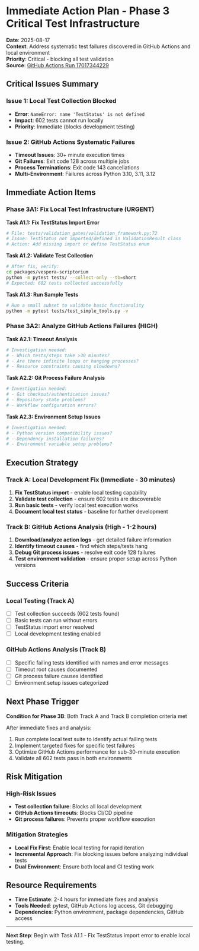 # Immediate Action Plan - Phase 3 Critical Test Infrastructure

**Date**: 2025-08-17  
**Context**: Address systematic test failures discovered in GitHub Actions and local environment  
**Priority**: Critical - blocking all test validation  
**Source**: [GitHub Actions Run 17017344229](https://github.com/EchoingVesper/vespera-atelier/actions/runs/17017344229?pr=15)

## Critical Issues Summary

### Issue 1: Local Test Collection Blocked
- **Error**: `NameError: name 'TestStatus' is not defined`
- **Impact**: 602 tests cannot run locally
- **Priority**: Immediate (blocks development testing)

### Issue 2: GitHub Actions Systematic Failures  
- **Timeout Issues**: 30+ minute execution times
- **Git Failures**: Exit code 128 across multiple jobs
- **Process Terminations**: Exit code 143 cancellations
- **Multi-Environment**: Failures across Python 3.10, 3.11, 3.12

## Immediate Action Items

### Phase 3A1: Fix Local Test Infrastructure (URGENT)

**Task A1.1: Fix TestStatus Import Error**
```bash
# File: tests/validation_gates/validation_framework.py:72
# Issue: TestStatus not imported/defined in ValidationResult class
# Action: Add missing import or define TestStatus enum
```

**Task A1.2: Validate Test Collection**
```bash
# After fix, verify:
cd packages/vespera-scriptorium
python -m pytest tests/ --collect-only --tb=short
# Expected: 602 tests collected successfully
```

**Task A1.3: Run Sample Tests**
```bash
# Run a small subset to validate basic functionality
python -m pytest tests/test_simple_tools.py -v
```

### Phase 3A2: Analyze GitHub Actions Failures (HIGH)

**Task A2.1: Timeout Analysis**
```yaml
# Investigation needed:
# - Which tests/steps take >30 minutes?
# - Are there infinite loops or hanging processes?
# - Resource constraints causing slowdowns?
```

**Task A2.2: Git Process Failure Analysis**
```yaml
# Investigation needed:
# - Git checkout/authentication issues?
# - Repository state problems?
# - Workflow configuration errors?
```

**Task A2.3: Environment Setup Issues**
```yaml
# Investigation needed:
# - Python version compatibility issues?
# - Dependency installation failures?
# - Environment variable setup problems?
```

## Execution Strategy

### Track A: Local Development Fix (Immediate - 30 minutes)
1. **Fix TestStatus import** - enable local testing capability
2. **Validate test collection** - ensure 602 tests are discoverable  
3. **Run basic tests** - verify local test execution works
4. **Document local test status** - baseline for further development

### Track B: GitHub Actions Analysis (High - 1-2 hours)
1. **Download/analyze action logs** - get detailed failure information
2. **Identify timeout causes** - find which steps/tests hang
3. **Debug Git process issues** - resolve exit code 128 failures
4. **Test environment validation** - ensure proper setup across Python versions

## Success Criteria

### Local Testing (Track A) 
- [ ] Test collection succeeds (602 tests found)
- [ ] Basic tests can run without errors
- [ ] TestStatus import error resolved
- [ ] Local development testing enabled

### GitHub Actions Analysis (Track B)
- [ ] Specific failing tests identified with names and error messages
- [ ] Timeout root causes documented 
- [ ] Git process failure causes identified
- [ ] Environment setup issues categorized

## Next Phase Trigger

**Condition for Phase 3B**: Both Track A and Track B completion criteria met

After immediate fixes and analysis:
1. Run complete local test suite to identify actual failing tests
2. Implement targeted fixes for specific test failures
3. Optimize GitHub Actions performance for sub-30-minute execution
4. Validate all 602 tests pass in both environments

## Risk Mitigation

### High-Risk Issues
- **Test collection failure**: Blocks all local development
- **GitHub Actions timeouts**: Blocks CI/CD pipeline  
- **Git process failures**: Prevents proper workflow execution

### Mitigation Strategies
- **Local Fix First**: Enable local testing for rapid iteration
- **Incremental Approach**: Fix blocking issues before analyzing individual tests
- **Dual Environment**: Ensure both local and CI testing work

## Resource Requirements

- **Time Estimate**: 2-4 hours for immediate fixes and analysis
- **Tools Needed**: pytest, GitHub Actions log access, Git debugging
- **Dependencies**: Python environment, package dependencies, GitHub access

---

**Next Step**: Begin with Task A1.1 - Fix TestStatus import error to enable local testing.